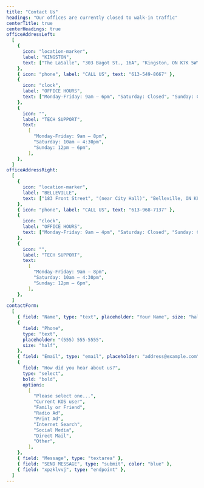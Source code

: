 ```yaml
---
title: "Contact Us"
headings: "Our offices are currently closed to walk-in traffic"
centerTitle: true
centerHeadings: true
officeAddressLeft:
  [
    {
      icon: "location-marker",
      label: "KINGSTON",
      text: ["The LaSalle", "303 Bagot St., 16A", "Kingston, ON K7K 5W"],
    },
    { icon: "phone", label: "CALL US", text: "613-549-8667" },
    {
      icon: "clock",
      label: "OFFICE HOURS",
      text: ["Monday-Friday: 9am – 6pm", "Saturday: Closed", "Sunday: Closed"],
    },
    {
      icon: "",
      label: "TECH SUPPORT",
      text:
        [
          "Monday-Friday: 9am – 8pm",
          "Saturday: 10am – 4:30pm",
          "Sunday: 12pm – 6pm",
        ],
    },
  ]
officeAddressRight:
  [
    {
      icon: "location-marker",
      label: "BELLEVILLE",
      text: ["183 Front Street", "(near City Hall)", "Belleville, ON K8N 2Y9"],
    },
    { icon: "phone", label: "CALL US", text: "613-968-7137" },
    {
      icon: "clock",
      label: "OFFICE HOURS",
      text: ["Monday-Friday: 9am – 4pm", "Saturday: Closed", "Sunday: Closed"],
    },
    {
      icon: "",
      label: "TECH SUPPORT",
      text:
        [
          "Monday-Friday: 9am – 8pm",
          "Saturday: 10am – 4:30pm",
          "Sunday: 12pm – 6pm",
        ],
    },
  ]
contactForm:
  [
    { field: "Name", type: "text", placeholder: "Your Name", size: "half" },
    {
      field: "Phone",
      type: "text",
      placeholder: "(555) 555-5555",
      size: "half",
    },
    { field: "Email", type: "email", placeholder: "address@example.com" },
    {
      field: "How did you hear about us?",
      type: "select",
      bold: "bold",
      options:
        [
          "Please select one...",
          "Current KOS user",
          "Family or Friend",
          "Radio Ad",
          "Print Ad",
          "Internet Search",
          "Social Media",
          "Direct Mail",
          "Other",
        ],
    },
    { field: "Message", type: "textarea" },
    { field: "SEND MESSAGE", type: "submit", color: "blue" },
    { field: "xpzklvvj", type: "endpoint" },
  ]
---
```

